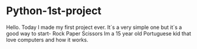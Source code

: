 # Python-1st-project
Hello. Today I made my first project ever. It´s a very simple one but it´s a good way to start- Rock Paper Scissors
Im a 15 year old Portuguese kid that love computers and how it works.
